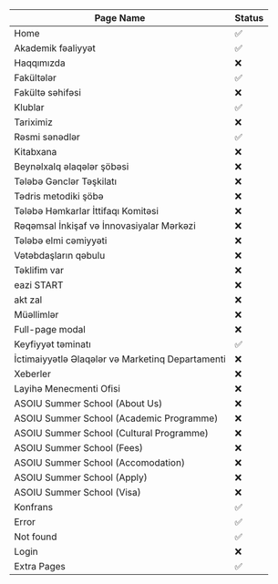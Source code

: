 | Page Name                                        | Status  |
|--------------------------------------------------|---------|
| Home                                             | ✅      |
| Akademik fəaliyyət                               | ✅      |
| Haqqımızda                                       | ❌      |
| Fakültələr                                       | ✅      |
| Fakültə səhifəsi                                 | ❌      |
| Klublar                                          | ✅      |
| Tariximiz                                        | ❌      |
| Rəsmi sənədlər                                   | ✅      |
| Kitabxana                                        | ❌      |
| Beynəlxalq əlaqələr şöbəsi                       | ❌      |
| Tələbə Gənclər Təşkilatı                         | ❌      |
| Tədris metodiki şöbə                             | ❌      |
| Tələbə Həmkarlar İttifaqı Komitəsi               | ❌      |
| Rəqəmsal İnkişaf və İnnovasiyalar Mərkəzi        | ❌      |
| Tələbə elmi cəmiyyəti                            | ❌      |
| Vətəbdaşların qəbulu                             | ❌      |
| Təklifim var                                     | ❌      |
| eazi START                                       | ❌      |
| akt zal                                          | ❌      |
| Müəllimlər                                       | ❌      |
| Full-page modal                                  | ❌      |
| Keyfiyyət təminatı                               | ✅      |
| İctimaiyyətlə Əlaqələr və Marketinq Departamenti | ❌      |
| Xeberler                                         | ❌      |
| Layihə Menecmenti Ofisi                          | ❌      |
| ASOIU Summer School (About Us)                   | ❌      |
| ASOIU Summer School (Academic Programme)         | ❌      |
| ASOIU Summer School (Cultural Programme)         | ❌      |
| ASOIU Summer School (Fees)                       | ❌      |
| ASOIU Summer School (Accomodation)               | ❌      |
| ASOIU Summer School (Apply)                      | ❌      |
| ASOIU Summer School (Visa)                       | ❌      |
| Konfrans                                         | ✅      |
| Error                                            | ✅      |
| Not found                                        | ✅      |
| Login                                            | ❌      |
| Extra Pages                                      | ✅      |


